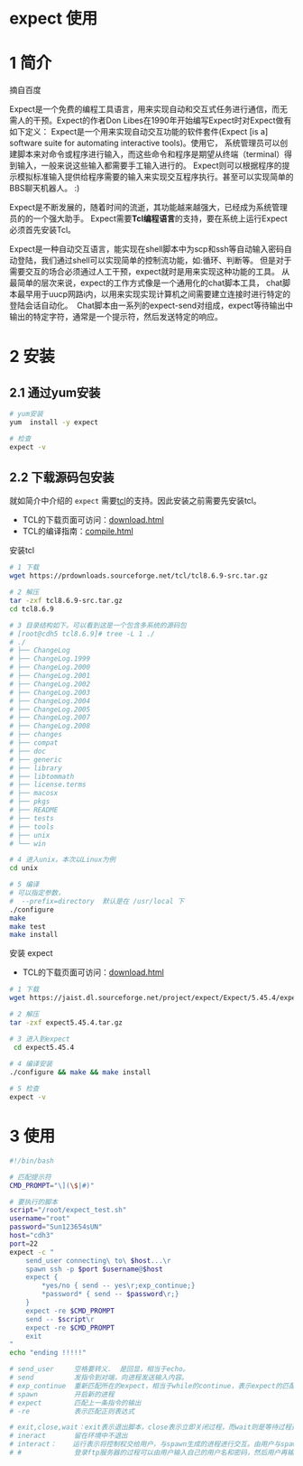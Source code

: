 expect 使用
===
# 1 简介
摘自百度

Expect是一个免费的编程工具语言，用来实现自动和交互式任务进行通信，而无需人的干预。Expect的作者Don Libes在1990年开始编写Expect时对Expect做有如下定义：
Expect是一个用来实现自动交互功能的软件套件(Expect [is a] software suite for automating interactive tools)。使用它，
系统管理员可以创建脚本来对命令或程序进行输入，而这些命令和程序是期望从终端（terminal）得到输入，一般来说这些输入都需要手工输入进行的。
Expect则可以根据程序的提示模拟标准输入提供给程序需要的输入来实现交互程序执行。甚至可以实现简单的BBS聊天机器人。 :)

Expect是不断发展的，随着时间的流逝，其功能越来越强大，已经成为系统管理员的的一个强大助手。
Expect需要**Tcl编程语言**的支持，要在系统上运行Expect必须首先安装Tcl。

Expect是一种自动交互语言，能实现在shell脚本中为scp和ssh等自动输入密码自动登陆，我们通过shell可以实现简单的控制流功能，如:循环、判断等。
但是对于需要交互的场合必须通过人工干预，expect就时是用来实现这种功能的工具。 从最简单的层次来说，expect的工作方式像是一个通用化的chat脚本工具，
chat脚本最早用于uucp网路i内，以用来实现实现计算机之间需要建立连接时进行特定的登陆会话自动化。 
Chat脚本由一系列的expect-send对组成，expect等待输出中输出的特定字符，通常是一个提示符，然后发送特定的响应。

# 2 安装
## 2.1 通过yum安装
```bash
# yum安装
yum  install -y expect

# 检查
expect -v

```

## 2.2 下载源码包安装
就如简介中介绍的 `expect` 需要[tcl](https://core.tcl-lang.org/index.html)的支持。因此安装之前需要先安装tcl。

* TCL的下载页面可访问：[download.html](https://www.tcl.tk/software/tcltk/download.html)
* TCL的编译指南：[compile.html](https://www.tcl.tk/doc/howto/compile.html)

安装tcl
```bash
# 1 下载 
wget https://prdownloads.sourceforge.net/tcl/tcl8.6.9-src.tar.gz

# 2 解压
tar -zxf tcl8.6.9-src.tar.gz
cd tcl8.6.9

# 3 目录结构如下。可以看到这是一个包含多系统的源码包
# [root@cdh5 tcl8.6.9]# tree -L 1 ./
# ./
# ├── ChangeLog
# ├── ChangeLog.1999
# ├── ChangeLog.2000
# ├── ChangeLog.2001
# ├── ChangeLog.2002
# ├── ChangeLog.2003
# ├── ChangeLog.2004
# ├── ChangeLog.2005
# ├── ChangeLog.2007
# ├── ChangeLog.2008
# ├── changes
# ├── compat
# ├── doc
# ├── generic
# ├── library
# ├── libtommath
# ├── license.terms
# ├── macosx
# ├── pkgs
# ├── README
# ├── tests
# ├── tools
# ├── unix
# └── win

# 4 进入unix。本次以Linux为例
cd unix

# 5 编译
# 可以指定参数，
#  --prefix=directory  默认是在 /usr/local 下
./configure
make
make test
make install

```

安装 expect

* TCL的下载页面可访问：[download.html](https://jaist.dl.sourceforge.net/project/expect/Expect/)

```bash
# 1 下载
wget https://jaist.dl.sourceforge.net/project/expect/Expect/5.45.4/expect5.45.4.tar.gz

# 2 解压
tar -zxf expect5.45.4.tar.gz

# 3 进入到expect
 cd expect5.45.4
 
# 4 编译安装
./configure && make && make install

# 5 检查
expect -v

```

# 3 使用
```bash
#!/bin/bash

# 匹配提示符
CMD_PROMPT="\](\$|#)"

# 要执行的脚本
script="/root/expect_test.sh"
username="root"
password="Sun123654sUN"
host="cdh3"
port=22
expect -c "
    send_user connecting\ to\ $host...\r
    spawn ssh -p $port $username@$host
    expect {
        *yes/no { send -- yes\r;exp_continue;}
        *password* { send -- $password\r;}
    }
    expect -re $CMD_PROMPT
    send -- $script\r
    expect -re $CMD_PROMPT
    exit
"
echo "ending !!!!!"

# send_user		空格要转义.  是回显，相当于echo。
# send			发指令到对端，向进程发送输入内容。
# exp_continue	重新匹配所在的expect，相当于while的continue，表示expect的匹配从头开始继续匹配。
# spawn			开启新的进程
# expect		匹配上一条指令的输出
# -re			表示匹配正则表达式

# exit,close,wait：exit表示退出脚本，close表示立即关闭过程，而wait则是等待过程返回eof时关闭。
# ineract       留在环境中不退出 
# interact：    运行表示将控制权交给用户，与spawn生成的进程进行交互。由用户与spawn生成的进程进行交互，比如登录ftp服务器并下载的过程中，
# #             登录ftp服务器的过程可以由用户输入自己的用户名和密码，然后用户再输入q字符将控制权交给脚本，由脚本完成后面的交互动作。

```

